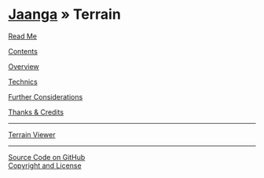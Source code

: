 [Jaanga](../index.html ) &raquo; Terrain
========================================

<p id=rm >
	<a href=JavaScript:displayPage("readme.md",rm); >Read Me</a>
</p>

<p id=co >
	<a href=JavaScript:displayPage("contents.md",co); >Contents</a>
</p>

<p id=ov >
	<a href=JavaScript:displayPage("overview.md",ov); >Overview</a>
</p>

<p id=te >
	<a href=JavaScript:displayPage("technics.md",te); >Technics</a>
</p>

<p id=fc >
	<a href=JavaScript:displayPage("further-considerations.md",fc); >Further Considerations</a>
</p>

<p id=th >
	<a href=JavaScript:displayPage("thanks.md",th); >Thanks & Credits</a>
</p>

****

[Terrain Viewer]( ../terrain-viewer/index.html )

****

[Source Code on GitHub]( https://github.com/jaanga/terrain/ )  
[Copyright and License]( https://github.com/jaanga/jaanga.github.io/blob/master/jaanga-copyright-and-mit-license.md )